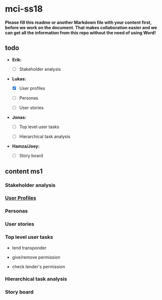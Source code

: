# mci-ss18

**Please fill this readme or another Markdown file with your content first, 
before we work on the document. That makes collaboration easier and we can 
get all the information from this repo without the need of using Word!**

## todo

- **Erik:** 

  - [ ] Stakeholder analysis

- **Lukas:** 

  - [x] User profiles 
  
  - [ ] Personas 
  
  - [ ] User stories

- **Jonas:** 

  - [ ] Top level user tasks 
  
  - [ ] Hierarchical task analysis

- **Hamza/Joey:** 

  - [ ] Story board

## content ms1

### Stakeholder analysis

### [User Profiles](https://github.com/lulugo19/mci-ss18/blob/master/UserProfiles.md)

### Personas

### User stories

### Top level user tasks

  - lend transponder
  
  - give/remove permission
  
  - check lender's permission

### Hierarchical task analysis

### Story board
